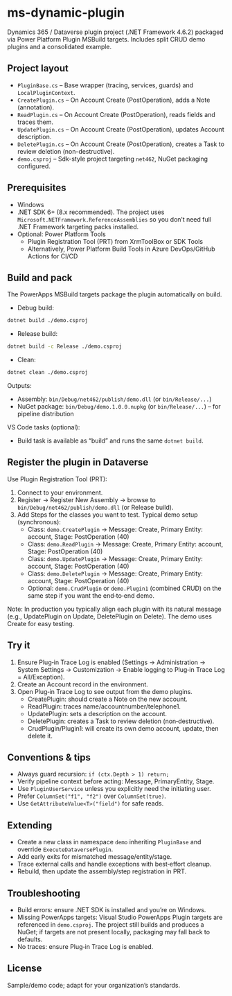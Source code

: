 # ms-dynamic-plugin

Dynamics 365 / Dataverse plugin project (.NET Framework 4.6.2) packaged via Power Platform Plugin MSBuild targets. Includes split CRUD demo plugins and a consolidated example.

## Project layout
- `PluginBase.cs` – Base wrapper (tracing, services, guards) and `LocalPluginContext`.
- `CreatePlugin.cs` – On Account Create (PostOperation), adds a Note (annotation).
- `ReadPlugin.cs` – On Account Create (PostOperation), reads fields and traces them.
- `UpdatePlugin.cs` – On Account Create (PostOperation), updates Account description.
- `DeletePlugin.cs` – On Account Create (PostOperation), creates a Task to review deletion (non-destructive).
- `demo.csproj` – Sdk-style project targeting `net462`, NuGet packaging configured.

## Prerequisites
- Windows
- .NET SDK 6+ (8.x recommended). The project uses `Microsoft.NETFramework.ReferenceAssemblies` so you don’t need full .NET Framework targeting packs installed.
- Optional: Power Platform Tools
  - Plugin Registration Tool (PRT) from XrmToolBox or SDK Tools
  - Alternatively, Power Platform Build Tools in Azure DevOps/GitHub Actions for CI/CD

## Build and pack
The PowerApps MSBuild targets package the plugin automatically on build.

- Debug build:
```bash
dotnet build ./demo.csproj
```
- Release build:
```bash
dotnet build -c Release ./demo.csproj
```
- Clean:
```bash
dotnet clean ./demo.csproj
```

Outputs:
- Assembly: `bin/Debug/net462/publish/demo.dll` (or `bin/Release/...`)
- NuGet package: `bin/Debug/demo.1.0.0.nupkg` (or `bin/Release/...`) – for pipeline distribution

VS Code tasks (optional):
- Build task is available as “build” and runs the same `dotnet build`.

## Register the plugin in Dataverse
Use Plugin Registration Tool (PRT):
1. Connect to your environment.
2. Register → Register New Assembly → browse to `bin/Debug/net462/publish/demo.dll` (or Release build).
3. Add Steps for the classes you want to test. Typical demo setup (synchronous):
   - Class: `demo.CreatePlugin` → Message: Create, Primary Entity: account, Stage: PostOperation (40)
   - Class: `demo.ReadPlugin` → Message: Create, Primary Entity: account, Stage: PostOperation (40)
   - Class: `demo.UpdatePlugin` → Message: Create, Primary Entity: account, Stage: PostOperation (40)
   - Class: `demo.DeletePlugin` → Message: Create, Primary Entity: account, Stage: PostOperation (40)
   - Optional: `demo.CrudPlugin` or `demo.Plugin1` (combined CRUD) on the same step if you want the end‑to‑end demo.

Note: In production you typically align each plugin with its natural message (e.g., UpdatePlugin on Update, DeletePlugin on Delete). The demo uses Create for easy testing.

## Try it
1. Ensure Plug‑in Trace Log is enabled (Settings → Administration → System Settings → Customization → Enable logging to Plug‑in Trace Log = All/Exception).
2. Create an Account record in the environment.
3. Open Plug‑in Trace Log to see output from the demo plugins.
   - CreatePlugin: should create a Note on the new account.
   - ReadPlugin: traces name/accountnumber/telephone1.
   - UpdatePlugin: sets a description on the account.
   - DeletePlugin: creates a Task to review deletion (non‑destructive).
   - CrudPlugin/Plugin1: will create its own demo account, update, then delete it.

## Conventions & tips
- Always guard recursion: `if (ctx.Depth > 1) return;`
- Verify pipeline context before acting: Message, PrimaryEntity, Stage.
- Use `PluginUserService` unless you explicitly need the initiating user.
- Prefer `ColumnSet("f1", "f2")` over `ColumnSet(true)`.
- Use `GetAttributeValue<T>("field")` for safe reads.

## Extending
- Create a new class in namespace `demo` inheriting `PluginBase` and override `ExecuteDataversePlugin`.
- Add early exits for mismatched message/entity/stage.
- Trace external calls and handle exceptions with best‑effort cleanup.
- Rebuild, then update the assembly/step registration in PRT.

## Troubleshooting
- Build errors: ensure .NET SDK is installed and you’re on Windows.
- Missing PowerApps targets: Visual Studio PowerApps Plugin targets are referenced in `demo.csproj`. The project still builds and produces a NuGet; if targets are not present locally, packaging may fall back to defaults.
- No traces: ensure Plug‑in Trace Log is enabled.

## License
Sample/demo code; adapt for your organization’s standards.
